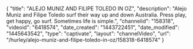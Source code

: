 {
    "title": "ALEJO MUNIZ AND FILIPE TOLEDO IN OZ",
    "description": "Alejo Muniz and Filipe Toledo surf their way up and down Australia. Press play, get happy, go surf. Sometimes life is simple.",
    "channelid": "158318",
    "videoid": "6418574",
    "date_created": "1443722451",
    "date_modified": "1445643542",
    "type": "captivate",
    "layout": "channelVideo",
    "url": "\/hurley\/alejo-muniz-and-filipe-toledo-in-oz\/158318-6418574"
}